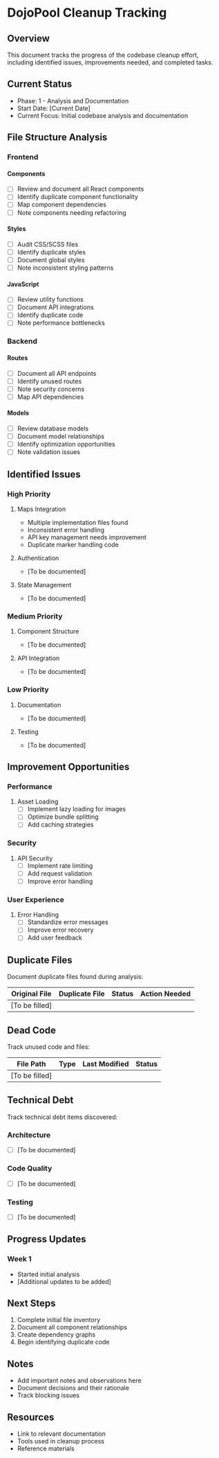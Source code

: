 # DojoPool Cleanup Tracking

## Overview

This document tracks the progress of the codebase cleanup effort, including identified issues, improvements needed, and completed tasks.

## Current Status

- Phase: 1 - Analysis and Documentation
- Start Date: [Current Date]
- Current Focus: Initial codebase analysis and documentation

## File Structure Analysis

### Frontend

#### Components

- [ ] Review and document all React components
- [ ] Identify duplicate component functionality
- [ ] Map component dependencies
- [ ] Note components needing refactoring

#### Styles

- [ ] Audit CSS/SCSS files
- [ ] Identify duplicate styles
- [ ] Document global styles
- [ ] Note inconsistent styling patterns

#### JavaScript

- [ ] Review utility functions
- [ ] Document API integrations
- [ ] Identify duplicate code
- [ ] Note performance bottlenecks

### Backend

#### Routes

- [ ] Document all API endpoints
- [ ] Identify unused routes
- [ ] Note security concerns
- [ ] Map API dependencies

#### Models

- [ ] Review database models
- [ ] Document model relationships
- [ ] Identify optimization opportunities
- [ ] Note validation issues

## Identified Issues

### High Priority

1. Maps Integration

   - Multiple implementation files found
   - Inconsistent error handling
   - API key management needs improvement
   - Duplicate marker handling code

2. Authentication

   - [To be documented]

3. State Management
   - [To be documented]

### Medium Priority

1. Component Structure

   - [To be documented]

2. API Integration
   - [To be documented]

### Low Priority

1. Documentation

   - [To be documented]

2. Testing
   - [To be documented]

## Improvement Opportunities

### Performance

1. Asset Loading
   - [ ] Implement lazy loading for images
   - [ ] Optimize bundle splitting
   - [ ] Add caching strategies

### Security

1. API Security
   - [ ] Implement rate limiting
   - [ ] Add request validation
   - [ ] Improve error handling

### User Experience

1. Error Handling
   - [ ] Standardize error messages
   - [ ] Improve error recovery
   - [ ] Add user feedback

## Duplicate Files

Document duplicate files found during analysis:

| Original File  | Duplicate File | Status | Action Needed |
| -------------- | -------------- | ------ | ------------- |
| [To be filled] |                |        |               |

## Dead Code

Track unused code and files:

| File Path      | Type | Last Modified | Status |
| -------------- | ---- | ------------- | ------ |
| [To be filled] |      |               |        |

## Technical Debt

Track technical debt items discovered:

### Architecture

- [ ] [To be documented]

### Code Quality

- [ ] [To be documented]

### Testing

- [ ] [To be documented]

## Progress Updates

### Week 1

- Started initial analysis
- [Additional updates to be added]

## Next Steps

1. Complete initial file inventory
2. Document all component relationships
3. Create dependency graphs
4. Begin identifying duplicate code

## Notes

- Add important notes and observations here
- Document decisions and their rationale
- Track blocking issues

## Resources

- Link to relevant documentation
- Tools used in cleanup process
- Reference materials
